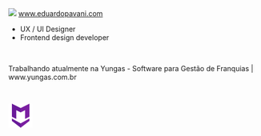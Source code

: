 <img src="https://eduardopavani.com/github/headerreadme.png">
<a href="https://www.eduardopavani.com" taget="blank">www.eduardopavani.com</a>
<ul>
  <li>UX / UI Designer</li>
  <li>Frontend design developer</li>
</ul>
<br>
<p>Trabalhando atualmente na Yungas - Software para Gestão de Franquias | www.yungas.com.br </p>
<br>

![alt text](https://github.com/adam-p/markdown-here/raw/master/src/common/images/icon48.png "Logo Title Text 1")

<!--
**dudupavani/dudupavani** is a ✨ _special_ ✨ repository because its `README.md` (this file) appears on your GitHub profile.

Here are some ideas to get you started:

- 🔭 I’m currently working on ...
- 🌱 I’m currently learning ...
- 👯 I’m looking to collaborate on ...
- 🤔 I’m looking for help with ...
- 💬 Ask me about ...
- 📫 How to reach me: ...
- 😄 Pronouns: ...
- ⚡ Fun fact: ...
-->
